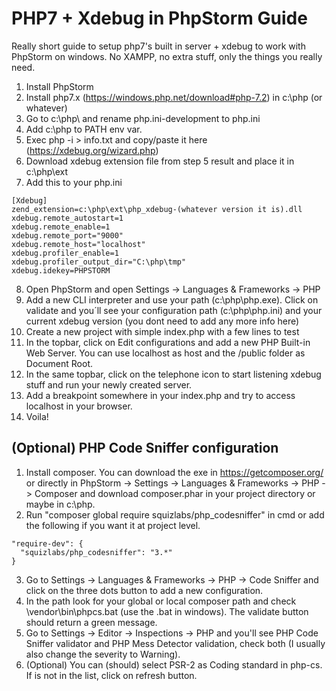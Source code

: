 # PHP7 + Xdebug in PhpStorm Guide

Really short guide to setup php7's built in server + xdebug to work with PhpStorm on windows. No XAMPP, no extra stuff, only the things you really need.

1. Install PhpStorm
2. Install php7.x (https://windows.php.net/download#php-7.2) in c:\php (or whatever)
3. Go to c:\php\ and rename php.ini-development to php.ini
4. Add c:\php to PATH env var.
5. Exec php -i > info.txt and copy/paste it here (https://xdebug.org/wizard.php)
6. Download xdebug extension file from step 5 result and place it in c:\php\ext
7. Add this to your php.ini 
```
[Xdebug]
zend_extension=c:\php\ext\php_xdebug-(whatever version it is).dll
xdebug.remote_autostart=1
xdebug.remote_enable=1
xdebug.remote_port="9000"
xdebug.remote_host="localhost"
xdebug.profiler_enable=1
xdebug.profiler_output_dir="C:\php\tmp"
xdebug.idekey=PHPSTORM
```
8. Open PhpStorm and open Settings -> Languages & Frameworks -> PHP
9. Add a new CLI interpreter and use your path (c:\php\php.exe). Click on validate and you´ll see your configuration path (c:\php\php.ini) and your current xdebug version (you dont need to add any more info here)
10. Create a new project with simple index.php with a few lines to test
11. In the topbar, click on Edit configurations and add a new PHP Built-in Web Server. You can use localhost as host and the /public folder as Document Root.
12. In the same topbar, click on the telephone icon to start listening xdebug stuff and run your newly created server.
13. Add a breakpoint somewhere in your index.php and try to access localhost in your browser.
14. Voila!

## (Optional) PHP Code Sniffer configuration ##

1. Install composer. You can download the exe in https://getcomposer.org/ or directly in PhpStorm -> Settings -> Languages & Frameworks -> PHP -> Composer and download composer.phar in your project directory or maybe in c:\php.
2. Run "composer global require squizlabs/php_codesniffer" in cmd or add the following if you want it at project level.
```
"require-dev": {
  "squizlabs/php_codesniffer": "3.*"
}
```
3. Go to Settings -> Languages & Frameworks -> PHP -> Code Sniffer and click on the three dots button to add a new configuration.
4. In the path look for your global or local composer path and check \vendor\bin\phpcs.bat (use the .bat in windows). The validate button should return a green message.
5. Go to Settings -> Editor -> Inspections -> PHP and you'll see PHP Code Sniffer validator and PHP Mess Detector validation, check both (I usually also change the severity to Warning).
6. (Optional) You can (should) select PSR-2 as Coding standard in php-cs. If is not in the list, click on refresh button.
